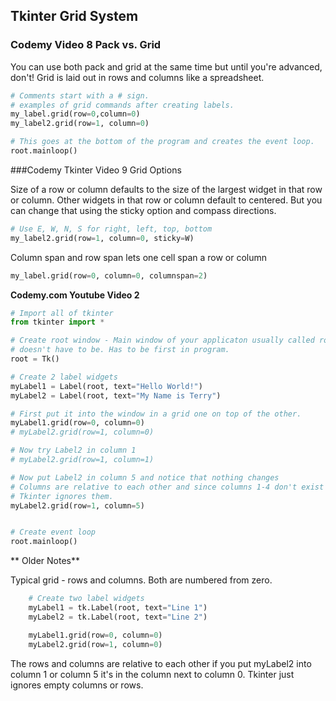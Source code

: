 ## Tkinter Grid System

### Codemy Video 8 Pack vs. Grid

You can use both pack and grid at the same time but until you're advanced, don't!
Grid is laid out in rows and columns like a spreadsheet.

``` python
# Comments start with a # sign.
# examples of grid commands after creating labels.
my_label.grid(row=0,column=0)
my_label2.grid(row=1, column=0)

# This goes at the bottom of the program and creates the event loop.
root.mainloop()

```
###Codemy Tkinter Video 9 Grid Options

Size of a row or column defaults to the size of the largest widget in that row or column. Other widgets in that row or column default to centered. But you can change that using the sticky option and compass directions.

``` python
# Use E, W, N, S for right, left, top, bottom
my_label2.grid(row=1, column=0, sticky=W)
```

Column span and row span lets one cell span a row or column
``` python
my_label.grid(row=0, column=0, columnspan=2)
```

**Codemy.com Youtube Video 2**

``` python
# Import all of tkinter
from tkinter import *

# Create root window - Main window of your applicaton usually called root, but
# doesn't have to be. Has to be first in program.
root = Tk()

# Create 2 label widgets
myLabel1 = Label(root, text="Hello World!")
myLabel2 = Label(root, text="My Name is Terry")

# First put it into the window in a grid one on top of the other.
myLabel1.grid(row=0, column=0)
# myLabel2.grid(row=1, column=0)

# Now try Label2 in column 1
# myLabel2.grid(row=1, column=1)

# Now put Label2 in column 5 and notice that nothing changes
# Columns are relative to each other and since columns 1-4 don't exist
# Tkinter ignores them.
myLabel2.grid(row=1, column=5)


# Create event loop
root.mainloop()
```
** Older Notes**

Typical grid - rows and columns. Both are numbered from zero.

``` python
    # Create two label widgets
    myLabel1 = tk.Label(root, text="Line 1")
    myLabel2 = tk.Label(root, text="Line 2")

    myLabel1.grid(row=0, column=0)
    myLabel2.grid(row=1, column=0)
```

The rows and columns are relative to each other if you put myLabel2 into column 1 or column 5 it's in the column next to column 0. Tkinter just ignores empty columns or rows.
